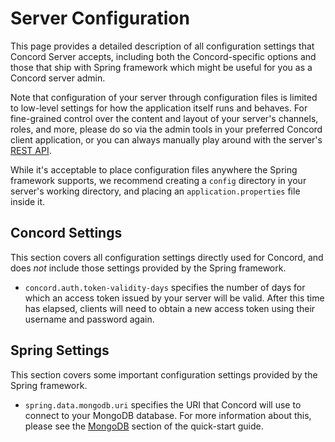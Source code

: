 # Server Configuration

This page provides a detailed description of all configuration settings that Concord Server accepts, including both the Concord-specific options and those that ship with Spring framework which might be useful for you as a Concord server admin.

Note that configuration of your server through configuration files is limited to low-level settings for how the application itself runs and behaves. For fine-grained control over the content and layout of your server's channels, roles, and more, please do so via the admin tools in your preferred Concord client application, or you can always manually play around with the server's [REST API](../rest-api/).

While it's acceptable to place configuration files anywhere the Spring framework supports, we recommend creating a `config` directory in your server's working directory, and placing an `application.properties` file inside it.

## Concord Settings

This section covers all configuration settings directly used for Concord, and does _not_ include those settings provided by the Spring framework.

- `concord.auth.token-validity-days` specifies the number of days for which an access token issued by your server will be valid. After this time has elapsed, clients will need to obtain a new access token using their username and password again.

## Spring Settings

This section covers some important configuration settings provided by the Spring framework.

- `spring.data.mongodb.uri` specifies the URI that Concord will use to connect to your MongoDB database. For more information about this, please see the [MongoDB](quick-start.md#mongodb) section of the quick-start guide.